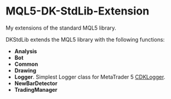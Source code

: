 # MQL5-DK-StdLib-Extension
My extensions of the standard MQL5 library.

DKStdLib extends the MQL5 library with the following functions:
- **Analysis**
- **Bot**
- **Common**
- **Drawing**
- **Logger**. Simplest Logger class for MetaTrader 5 [CDKLogger](Logger.md).
- **NewBarDetector**
- **TradingManager**

